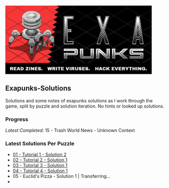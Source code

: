 ![Exapunks Header](https://github.com/kjerk/Exapunks-Solutions/blob/master/01%20-%20Tutorial%201/images/repo_header.jpg?raw=true)

## Exapunks-Solutions
Solutions and some notes of exapunks solutions as I work through the game, split by puzzle and solution iteration. No hints or looked up solutions.

### Progress
*Latest Completed*: 15 - Trash World News - Unknown Context

### Latest Solutions Per Puzzle
* [01 - Tutorial 1 - Solution 2](/01%20-%20Tutorial%201/01%20-%20Solution%202.md)
* [02 - Tutorial 2 - Solution 1](/02%20-%20Tutorial%202/02%20-%20Solution%201.md)
* [03 - Tutorial 3 - Solution 1](/03%20-%20Tutorial%203/03%20-%20Solution%201.md)
* [04 - Tutorial 4 - Solution 1](/04%20-%20Tutorial%204/04%20-%20Solution%201.md)
* 05 - Euclid's Pizza - Solution 1 | Transferring...
* 
